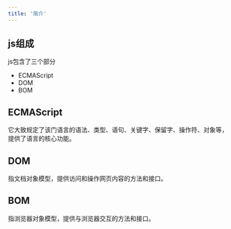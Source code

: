 ```yaml
---
title: '简介'
---
```


## js组成

js包含了三个部分
  - ECMAScript
  - DOM
  - BOM

## ECMAScript

它大致规定了该门语言的语法、类型、语句、关键字、保留字、操作符、对象等，提供了语言的核心功能。

## DOM

指文档对象模型，提供访问和操作网页内容的方法和接口。

## BOM

指浏览器对象模型，提供与浏览器交互的方法和接口。